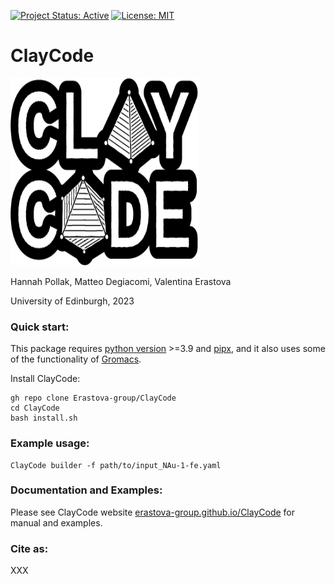 [![Project Status: Active](https://www.repostatus.org/badges/latest/active.svg)](https://www.repostatus.org/#active)
[![License: MIT](https://img.shields.io/badge/License-MIT-yellow.svg)](https://opensource.org/licenses/MIT)


# ClayCode

<img src="https://github.com/Erastova-group/ClayCode/blob/b30acce3f0c85371355118c34c8fff92ce7226a5/Logo.png"  width="300" height="300">

Hannah Pollak, Matteo Degiacomi, Valentina Erastova

University of Edinburgh, 2023

 
### Quick start:

This package requires [python version](https://docs.python.org/3/using/index.html) >=3.9 and [pipx](https://pypa.github.io/pipx/installation/), and it also uses some of the functionality of [Gromacs](https://manual.gromacs.org/current/install-guide/index.html).

Install ClayCode:

```shell
gh repo clone Erastova-group/ClayCode
cd ClayCode
bash install.sh
````

### Example usage:

```shell
ClayCode builder -f path/to/input_NAu-1-fe.yaml
```

### Documentation and Examples:
Please see ClayCode website [erastova-group.github.io/ClayCode](https://erastova-group.github.io/ClayCode) for manual and examples.

### Cite as:
XXX

